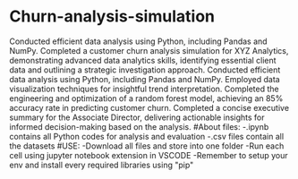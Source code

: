 # Churn-analysis-simulation
Conducted efficient data analysis using Python, including Pandas and NumPy. 
Completed a customer churn analysis simulation for XYZ Analytics, demonstrating advanced data analytics skills, identifying essential client data and outlining a strategic investigation approach.
Conducted efficient data analysis using Python, including Pandas and NumPy. Employed data visualization techniques for insightful trend interpretation.
Completed the engineering and optimization of a random forest model, achieving an 85% accuracy rate in predicting customer churn.
Completed a concise executive summary for the Associate Director, delivering actionable insights for informed decision-making based on the analysis.
#About files:
-.ipynb contains all Python codes for analysis and evaluation
-.csv files contain all the datasets
#USE:
-Download all files and store into one folder
-Run each cell using jupyter notebook extension in VSCODE
-Remember to setup your env and install every required libraries using "pip"

